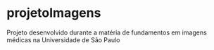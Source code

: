 # projetoImagens
Projeto desenvolvido durante a matéria de fundamentos em imagens médicas na Universidade de São Paulo

